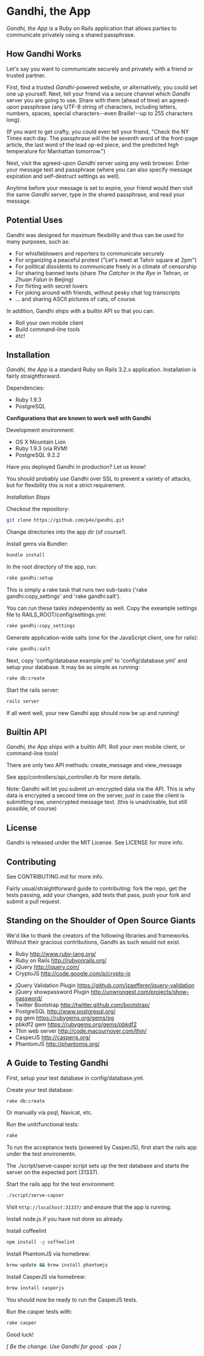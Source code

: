 Gandhi, the App
===============

*Gandhi, the App* is a Ruby on Rails application that allows parties to communicate privately using a shared passphrase.

How Gandhi Works
----------------
Let's say you want to communicate securely and privately with a friend or trusted partner.

First, find a trusted *Gandhi*-powered website, or alternatively, you could set one up yourself. Next, tell your friend via a secure channel which *Gandhi* server you are going to use. Share with them (ahead of time) an agreed-upon passphrase (any UTF-8 string of characters, including letters, numbers, spaces, special characters--even Braille!--up to 255 characters long).

(If you want to get crafty, you could even tell your friend, "Check the NY Times each day. The passphrase will the be seventh word of the front-page article, the last word of the lead op-ed piece, and the predicted high temperature for Manhattan tomorrow.")

Next, visit the agreed-upon *Gandhi* server using any web browser. Enter your message text and passphrase (where you can also specify message expiration and self-destruct settings as well).

Anytime before your message is set to expire, your friend would then visit the same *Gandhi* server, type in the shared passphrase, and read your message.


Potential Uses
--------------

Gandhi was designed for maximum flexibility and thus can be used for many purposes, such as:

+ For whistleblowers and reporters to communicate securely
+ For organizing a peaceful protest ("Let's meet at Tahrir square at 2pm")
+ For political dissidents to communicate freely in a climate of censorship
+ For sharing banned texts (share *The Catcher in the Rye* in Tehran, or *Zhuan Falun* in Beijing)
+ For flirting with secret lovers
+ For joking around with friends, without pesky chat log transcripts
+ ... and sharing ASCII pictures of cats, of course.

In addition, Gandhi ships with a builtin API so that you can:
+ Roll your own mobile client
+ Build command-line tools
+ etc!

Installation
------------

*Gandhi, the App* is a standard Ruby on Rails 3.2.x application. Installation is fairly straightforward.

Dependencies:
+ Ruby 1.9.3
+ PostgreSQL

**Configurations that are known to work well with Gandhi**

Development environment:
+ OS X Mountain Lion
+ Ruby 1.9.3 (via RVM)
+ PostgreSQL 9.2.2

Have you deployed Gandhi in production? Let us know!

You should probably use Gandhi over SSL to prevent a variety of attacks, but for flexibility this is not a strict requirement.

*Installation Steps*

Checkout the repository:
```bash
git clone https://github.com/p4x/gandhi.git
```

Change directories into the app dir (of course!).

Install gems via Bundler:
```bash
bundle install
````

In the root directory of the app, run:
```bash
rake gandhi:setup
```

This is simply a rake task that runs two sub-tasks ('rake gandhi:copy_settings' and 'rake gandhi:salt').

You can run these tasks independently as well. Copy the exeample settings file to RAILS_ROOT/config/settings.yml:
```bash
rake gandhi:copy_settings
```

Generate application-wide salts (one for the JavaScript client, one for rails):
```bash
rake gandhi:salt
```

Next, copy 'config/database.example.yml' to 'config/database.yml' and setup your database. It may be as simple as running:
```bash
rake db:create
```

Start the rails server:
```bash
rails server
```

If all went well, your new Gandhi app should now be up and running!

Builtin API
-----------

*Gandhi, the App* ships with a builtin API. Roll your own mobile client, or command-line tools!

There are only two API methods: create_message and view_message

See app/controllers/api_controller.rb for more details.

Note: Gandhi will let you submit *un*-encrypted data via the API. This is why data is encrypted a second time on the server, just in case the client is submitting raw, unencrypted message text. (this is unadvisable, but still possible, of course)

License
-------

Gandhi is released under the MIT License. See LICENSE for more info.

Contributing
------------

See CONTRIBUTING.md for more info.

Fairly usual/straightforward guide to contributing: fork the repo, get the tests passing, add your changes, add tests that pass, push your fork and submit a pull request.


Standing on the Shoulder of Open Source Giants
----------------------------------------------

We'd like to thank the creators of the following libraries and frameworks. Without their gracious contributions, Gandhi as such would not exist.

+ Ruby http://www.ruby-lang.org/
+ Ruby on Rails http://rubyonrails.org/
+ jQuery http://jquery.com/
+ CryptoJS http://code.google.com/p/crypto-js
* jQuery Validation Plugin https://github.com/jzaefferer/jquery-validation
* jQuery showpassword Plugin http://unwrongest.com/projects/show-password/
* Twitter Bootstrap http://twitter.github.com/bootstrap/
* PostgreSQL http://www.postgresql.org/
* pg gem https://rubygems.org/gems/pg
* pbkdf2 gem https://rubygems.org/gems/pbkdf2
* Thin web server http://code.macournoyer.com/thin/
* CasperJS http://casperjs.org/
* PhantomJS http://phantomjs.org/

A Guide to Testing Gandhi
-------------------------

First, setup your test database in config/database.yml.

Create your test database:
```bash
rake db:create
```

Or manually via psql, Navicat, etc.

Run the unit/functional tests:
```bash
rake
```

To run the acceptance tests (powered by CasperJS), first start the rails app under the test environemtn.

The ./script/serve-casper script sets up the test database and starts the server on the expected port (31337).

Start the rails app for the test environment:
```bash
./script/serve-capser
```

Visit `http://localhost:31337/` and ensure that the app is running.

Install node.js if you have not done so already.

Install coffeelint
```bash
npm install -g coffeelint
```

Install PhantomJS via homebrew:
```bash
brew update && brew install phantomjs
```

Install CasperJS via homebrew:
```bash
brew install casperjs
```

You should now be ready to run the CasperJS tests.

Run the casper tests with:
```bash
rake casper
```

Good luck!

*[ Be the change. Use Gandhi for good. -pax ]*


